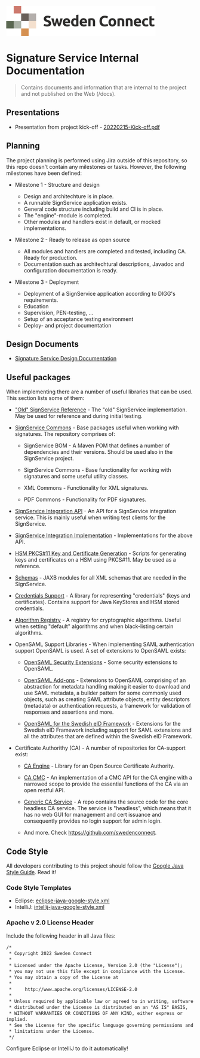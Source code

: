 ![Logo](images/sweden-connect.png)


# Signature Service Internal Documentation

> Contains documents and information that are internal to the project and not published on the Web (/docs).

## Presentations

- Presentation from project kick-off - [20220215-Kick-off.pdf](archive/20220215-Kick-off.pdf)

## Planning

The project planning is performed using Jira outside of this repository, so this repo doesn't contain any
milestones or tasks. However, the following milestones have been defined:

- Milestone 1 - Structure and design
  - Design and architechture is in place.
  - A runnable SignService application exists.
  - General code structure including build and CI is in place.
  - The "engine"-module is completed.
  - Other modules and handlers exist in default, or mocked implementations.
  
- Milestone 2 - Ready to release as open source
  - All modules and handlers are completed and tested, including CA. Ready for production.
  - Documentation such as architechtural descriptions, Javadoc and configuration documentation is ready.
  
- Milestone 3 - Deployment
  - Deployment of a SignService application according to DIGG's requirements.
  - Education
  - Supervision, PEN-testing, ...
  - Setup of an acceptance testing environment
  - Deploy- and project documentation
  

## Design Documents

* [Signature Service Design Documentation](Design.md)

## Useful packages

When implementing there are a number of useful libraries that can be used. This section lists some of them:

- ["Old" SignService Reference](https://github.com/idsec-solutions/signservice-ref) - The "old" SignService implementation. May be used for reference and during initial testing.

- [SignService Commons](https://github.com/idsec-solutions/signservice-commons) - Base packages useful when working with signatures. The repository comprises of:

  - SignService BOM - A Maven POM that defines a number of dependencies and their versions. Should be used also in the SignService project.
  
  - SignService Commons - Base functionality for working with signatures and some useful utility classes.
  
  - XML Commons - Functionality for XML signatures.
  
  - PDF Commons - Functionality for PDF signatures.
  
- [SignService Integration API](https://github.com/idsec-solutions/signservice-integration-api) - An API for a SignService integration service. This is mainly useful when writing test clients for the SignService.

- [SignService Integration Implementation](https://github.com/idsec-solutions/signservice-integration) - Implementations for the above API. 

- [HSM PKCS#11 Key and Certificate Generation](https://github.com/idsec-solutions/pkcs11-keygen) - Scripts for generating keys and certificates on a HSM using PKCS#11. May be used as a reference.

- [Schemas](https://github.com/swedenconnect/schemas) - JAXB modules for all XML schemas that are needed in the SignService. 

- [Credentials Support](https://github.com/swedenconnect/credentials-support) - A library for representing "credentials" (keys and certificates). Contains support for Java KeyStores and HSM stored credentials.

- [Algorithm Registry](https://github.com/swedenconnect/algorithm-registry) - A registry for cryptographic algorithms. Useful when setting "default" algorithms and when black-listing certain algorithms.

- OpenSAML Support Libraries - When implementing SAML authentication support OpenSAML is used. A set of extensions to OpenSAML exists:

  - [OpenSAML Security Extensions](https://github.com/swedenconnect/opensaml-security-ext) - Some security extensions to OpenSAML.
  
  - [OpenSAML Add-ons](https://github.com/swedenconnect/opensaml-addons) - Extensions to OpenSAML comprising of an abstraction for metadata handling making it easier to download and use SAML metadata, a builder pattern for some commonly used objects, such as creating SAML attribute objects, entity descriptors (metadata) or authentication requests, a framework for validation of responses and assertions and more.
  
  - [OpenSAML for the Swedish eID Framework](https://github.com/swedenconnect/opensaml-swedish-eid) - Extensions for the Swedish eID Framework including support for SAML extensions and all the attributes that are defined within the Swedish eID Framework.
  
- Certificate Authorithy (CA) - A number of repositories for CA-support exist:

  - [CA Engine](https://github.com/swedenconnect/ca-engine) - Library for an Open Source Certificate Authority.
  
  - [CA CMC](https://github.com/swedenconnect/ca-cmc) - An implementation of a CMC API for the CA engine with a narrowed scope to provide the essential functions of the CA via an open restful API.
  
  - [Generic CA Service](https://github.com/swedenconnect/ca-headless) - A repo contains the source code for the core headless CA service. The service is "headless", which means that it has no web GUI for management and cert issuance and consequently provides no login support for admin login.
  
  - And more. Check https://github.com/swedenconnect.
  

## Code Style

All developers contributing to this project should follow the [Google Java Style Guide](https://google.github.io/styleguide/javaguide.html). Read it!

### Code Style Templates

* Eclipse: [eclipse-java-google-style.xml](eclipse-java-google-style.xml)
* IntelliJ: [intellij-java-google-style.xml](intellij-java-google-style.xml)

### Apache v 2.0 License Header

Include the following header in all Java files:

```
/*
 * Copyright 2022 Sweden Connect
 *
 * Licensed under the Apache License, Version 2.0 (the "License");
 * you may not use this file except in compliance with the License.
 * You may obtain a copy of the License at
 *
 *     http://www.apache.org/licenses/LICENSE-2.0
 *
 * Unless required by applicable law or agreed to in writing, software
 * distributed under the License is distributed on an "AS IS" BASIS,
 * WITHOUT WARRANTIES OR CONDITIONS OF ANY KIND, either express or implied.
 * See the License for the specific language governing permissions and
 * limitations under the License.
 */
```

Configure Eclipse or IntelliJ to do it automatically!
